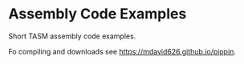 # Assembly Code Examples

Short TASM assembly code examples.

Fo compiling and downloads see https://mdavid626.github.io/pippin.
